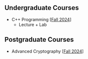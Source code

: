 ## Undergraduate Courses

- C++ Programming [[Fall 2024](teaching/cpp.md)]
  - Lecture + Lab


## Postgraduate Courses

- Advanced Cryptography [[Fall 2024](teaching/crypto.md)]